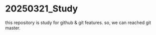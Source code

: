 # 20250321_Study
this repository  is study for github &amp; git features. so, we can reached git master.
